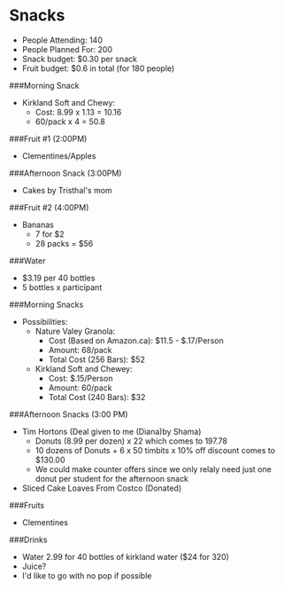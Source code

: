 # Snacks
- People Attending: 140
- People Planned For: 200
- Snack budget: $0.30 per snack
- Fruit budget: $0.6 in total (for 180 people)

###Morning Snack
- Kirkland Soft and Chewy:
  - Cost: 8.99 x 1.13 = 10.16
  - 60/pack x 4 = 50.8


###Fruit #1 (2:00PM)
- Clementines/Apples

###Afternoon Snack (3:00PM)
- Cakes by Tristhal's mom
  
###Fruit #2 (4:00PM)
- Bananas
  - 7 for $2
  - 28 packs = $56

###Water
  - $3.19 per 40 bottles
  - 5 bottles x participant



###Morning Snacks
  - Possibilities:
    - Nature Valey Granola:
      - Cost (Based on Amazon.ca): $11.5 - $.17/Person
      - Amount: 68/pack 
      - Total Cost (256 Bars): $52
    - Kirkland Soft and Chewey:
      - Cost: $.15/Person
      - Amount: 60/pack
      - Total Cost (240 Bars): $32
      
      
###Afternoon Snacks (3:00 PM)
  - Tim Hortons (Deal given to me (Diana)by Shama)
    - Donuts (8.99 per dozen) x 22 which comes to 197.78
    - 10 dozens of Donuts + 6 x 50 timbits x 10% off discount comes to $130.00
    - We could make counter offers since we only relaly need just one donut per student for the afternoon snack
  - Sliced Cake Loaves From Costco (Donated)

###Fruits
  - Clementines
  
  
###Drinks
  - Water 2.99 for 40 bottles of kirkland water ($24 for 320)
  - Juice?
  - I'd like to go with no pop if possible
